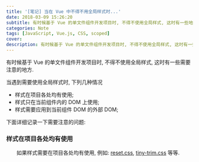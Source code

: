 ```yaml
---
title: '[笔记] 当在 Vue 中不得不用全局样式时...'
date: 2018-03-09 15:26:20
subtitle: 有时候基于 Vue 的单文件组件开发项目时, 不得不使用全局样式, 这时有一些地方需要注意.
categories: Note
tags: [JavaScript, Vue.js, CSS, scoped]
cover:
description: 有时候基于 Vue 的单文件组件开发项目时, 不得不使用全局样式, 这时有一些地方需要注意.
---
```


有时候基于 Vue 的单文件组件开发项目时, 不得不使用全局样式, 这时有一些需要注意的地方.
<!-- more -->
当遇到需要使用全局样式时, 下列几种情况
* 样式在项目各处均有使用;
* 样式只在当前组件内的 DOM 上使用;
* 样式需要应用到当前组件 DOM 的外部 DOM;

下面详细记录一下需要注意的问题:
### 样式在项目各处均有使用
　　如果样式需要在项目各处均有使用, 例如: [reset.css](http://meyerweb.com/eric/tools/css/reset/), [tiny-trim.css](https://github.com/BearD01001/tiny-trim.css) 等等.